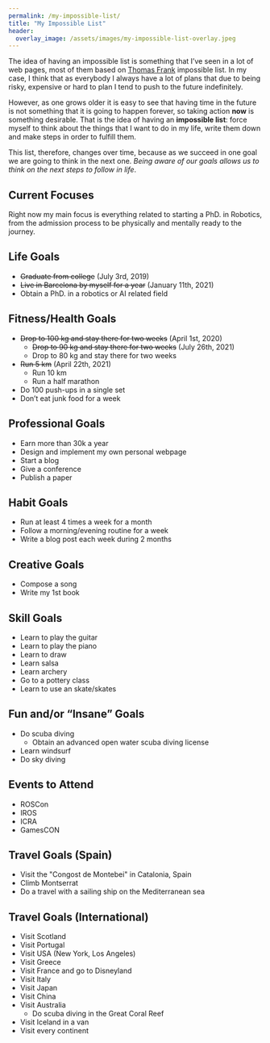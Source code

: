 ```yaml
---
permalink: /my-impossible-list/
title: "My Impossible List"
header:
  overlay_image: /assets/images/my-impossible-list-overlay.jpeg
---
```

The idea of having an impossible list is something that I’ve seen in a lot of web pages, most of them based on [Thomas Frank](https://collegeinfogeek.com/about/meet-the-author/my-impossible-list/) impossible list. In my case, I think that as everybody I always have a lot of plans that due to being risky, expensive or hard to plan I tend to push to the future indefinitely.

However, as one grows older it is easy to see that having time in the future is not something that it is going to happen forever, so taking action **now** is something desirable. That is the idea of having an **impossible list**: force myself to think about the things that I want to do in my life, write them down and make steps in order to fulfill them.

This list, therefore, changes over time, because as we succeed in one goal we are going to think in the next one. _Being aware of our goals allows us to think on the next steps to follow in life_.

## Current Focuses
Right now my main focus is everything related to starting a PhD. in Robotics, from the admission process to be physically and mentally ready to the journey.

## Life Goals
* ~~Graduate from college~~ (July 3rd, 2019)
* ~~Live in Barcelona by myself for a year~~ (January 11th, 2021)
* Obtain a PhD. in a robotics or AI related field

## Fitness/Health Goals
* ~~Drop to 100 kg and stay there for two weeks~~ (April 1st, 2020)
  * ~~Drop to 90 kg and stay there for two weeks~~ (July 26th, 2021)
  * Drop to 80 kg and stay there for two weeks
* ~~Run 5 km~~ (April 22th, 2021)
  * Run 10 km
  * Run a half marathon
* Do 100 push-ups in a single set
* Don’t eat junk food for a week

## Professional Goals
* Earn more than 30k a year
* Design and implement my own personal webpage
* Start a blog
* Give a conference
* Publish a paper

## Habit Goals
* Run at least 4 times a week for a month
* Follow a morning/evening routine for a week
* Write a blog post each week during 2 months

## Creative Goals
* Compose a song
* Write my 1st book

## Skill Goals
* Learn to play the guitar
* Learn to play the piano
* Learn to draw
* Learn salsa
* Learn archery
* Go to a pottery class
* Learn to use an skate/skates

## Fun and/or “Insane” Goals
* Do scuba diving
  * Obtain an advanced open water scuba diving license
* Learn windsurf
* Do sky diving

## Events to Attend
* ROSCon
* IROS
* ICRA
* GamesCON

## Travel Goals (Spain)
* Visit the "Congost de Montebei" in Catalonia, Spain
* Climb Montserrat
* Do a travel with a sailing ship on the Mediterranean sea

## Travel Goals (International)
* Visit Scotland
* Visit Portugal
* Visit USA (New York, Los Angeles)
* Visit Greece
* Visit France and go to Disneyland
* Visit Italy
* Visit Japan
* Visit China
* Visit Australia
  * Do scuba diving in the Great Coral Reef
* Visit Iceland in a van
* Visit every continent